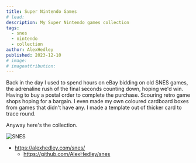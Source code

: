 ```yaml
---
title: Super Nintendo Games
# lead:
description: My Super Nintendo games collection
tags:
  - snes
  - nintendo
  - collection
author: AlexHedley
published: 2023-12-10
# image:
# imageattribution:
---
```


Back in the day I used to spend hours on eBay bidding on old SNES games, the adrenaline rush of the final seconds counting down, hoping we'd win. Having to buy a postal order to complete the purchase. Scouring retro game shops hoping for a bargain. I even made my own coloured cardboard boxes from games that didn't have any. I made a template out of thicker card to trace round.

Anyway here's the collection.

![SNES](images/website/snes.png "SNES")

- https://alexhedley.com/snes/
  - https://github.com/AlexHedley/snes
